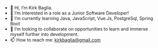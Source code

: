 
- 👋 Hi, I’m Kirk Baglia.
- 👀 I’m interested in a role as a Junior Software Developer!
- 🌱 I’m currently learning Java, JavaScript, Vue.Js, PostgreSql, Spring Boot
- 💞️ I’m looking to collaborate on opportunities to learn and immerse myself further into development.
- 📫 How to reach me: kirkbaglia@gmail.com

<!---
kbaglia1/kbaglia1 is a ✨ special ✨ repository because its `README.md` (this file) appears on your GitHub profile.
You can click the Preview link to take a look at your changes.
--->
